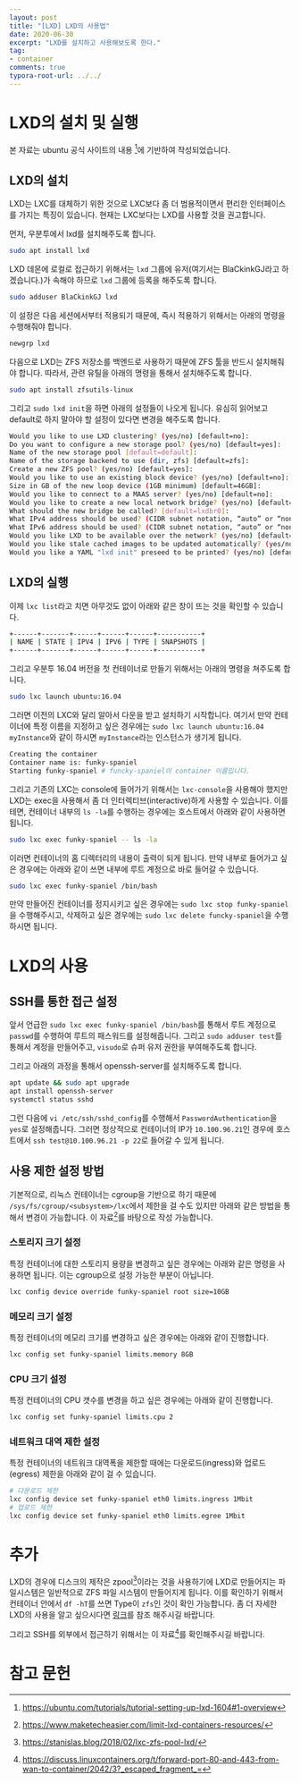 ```yaml
---
layout: post
title: "[LXD] LXD의 사용법"
date: 2020-06-30
excerpt: "LXD를 설치하고 사용해보도록 한다."
tag:
- container
comments: true
typora-root-url: ../../
---
```


# LXD의 설치 및 실행

본 자료는 ubuntu 공식 사이트의 내용 [^1]에 기반하여 작성되었습니다.

## LXD의 설치

LXD는 LXC를 대체하기 위한 것으로 LXC보다 좀 더 범용적이면서 편리한 인터페이스를 가지는 특징이 있습니다. 현재는 LXC보다는 LXD를 사용할 것을 권고합니다.

먼저, 우분투에서 lxd를 설치해주도록 합니다.

```bash
sudo apt install lxd
```

LXD 데몬에 로컬로 접근하기 위해서는 `lxd` 그룹에 유저(여기서는 BlaCkinkGJ라고 하겠습니다.)가 속해야 하므로 `lxd` 그룹에 등록을 해주도록 합니다.

```bash
sudo adduser BlaCkinkGJ lxd
```

이 설정은 다음 세션에서부터 적용되기 때문에, 즉시 적용하기 위해서는 아래의 명령을 수행해줘야 합니다.

```bash
newgrp lxd
```

다음으로 LXD는 ZFS 저장소를 백엔드로 사용하기 때문에 ZFS 툴을 반드시 설치해줘야 합니다. 따라서, 관련 유틸을 아래의 명령을 통해서 설치해주도록 합니다.

```bash
sudo apt install zfsutils-linux
```

그리고 `sudo lxd init`을 하면 아래의 설정들이 나오게 됩니다. 유심히 읽어보고 default로 하지 말아야 할 설정이 있다면 변경을 해주도록 합니다.

```bash
Would you like to use LXD clustering? (yes/no) [default=no]:
Do you want to configure a new storage pool? (yes/no) [default=yes]:
Name of the new storage pool [default=default]:
Name of the storage backend to use (dir, zfs) [default=zfs]:
Create a new ZFS pool? (yes/no) [default=yes]:
Would you like to use an existing block device? (yes/no) [default=no]:
Size in GB of the new loop device (1GB minimum) [default=46GB]:
Would you like to connect to a MAAS server? (yes/no) [default=no]:
Would you like to create a new local network bridge? (yes/no) [default=yes]:
What should the new bridge be called? [default=lxdbr0]:
What IPv4 address should be used? (CIDR subnet notation, “auto” or “none”) [default=auto]:
What IPv6 address should be used? (CIDR subnet notation, “auto” or “none”) [default=auto]:
Would you like LXD to be available over the network? (yes/no) [default=no]:
Would you like stale cached images to be updated automatically? (yes/no) [default=yes]
Would you like a YAML "lxd init" preseed to be printed? (yes/no) [default=no]:
```

## LXD의 실행

이제 `lxc list`라고 치면 아무것도 없이 아래와 같은 창이 뜨는 것을 확인할 수 있습니다.

```bash
+------+-------+------+------+------+-----------+
| NAME | STATE | IPV4 | IPV6 | TYPE | SNAPSHOTS |
+------+-------+------+------+------+-----------+
```

그리고 우분투 16.04 버전을 첫 컨테이너로 만들기 위해서는 아래의 명령을 쳐주도록 합니다.

```bash
sudo lxc launch ubuntu:16.04
```

그러면 이전의 LXC와 달리 알아서 다운을 받고 설치하기 시작합니다. 여기서 만약 컨테이너에 특정 이름을 지정하고 싶은 경우에는 `sudo lxc launch ubuntu:16.04 myInstance`와 같이 하시면 `myInstance`라는 인스턴스가 생기게 됩니다. 

```bash
Creating the container
Container name is: funky-spaniel
Starting funky-spaniel # funcky-spaniel이 container 이름입니다.
```

그리고 기존의 LXC는 console에 들어가기 위해서는 `lxc-console`을 사용해야 했지만 LXD는 exec을 사용해서 좀 더 인터렉티브(interactive)하게 사용할 수 있습니다. 이를테면, 컨테이너 내부의 `ls -la`를 수행하는 경우에는 호스트에서 아래와 같이 사용하면 됩니다.

```bash
sudo lxc exec funky-spaniel -- ls -la
```

이러면 컨테이너의 홈 디렉터리의 내용이 출력이 되게 됩니다. 만약 내부로 들어가고 싶은 경우에는 아래와 같이 쓰면 내부에 루트 계정으로 바로 들어갈 수 있습니다.

```bash
sudo lxc exec funky-spaniel /bin/bash
```

만약 만들어진 컨테이너를 정지시키고 싶은 경우에는 `sudo lxc stop funky-spaniel`을 수행해주시고, 삭제하고 싶은 경우에는 `sudo lxc delete funcky-spaniel`을 수행하시면 됩니다.

# LXD의 사용

## SSH를 통한 접근 설정

앞서 언급한 `sudo lxc exec funky-spaniel /bin/bash`를 통해서 루트 계정으로 `passwd`를 수행하여 루트의 패스워드를 설정해줍니다. 그리고 `sudo adduser test`를 통해서 계정을 만들어주고, `visudo`로 슈퍼 유저 권한을 부여해주도록 합니다.

그리고 아래의 과정을 통해서 openssh-server를 설치해주도록 합니다.

```bash
apt update && sudo apt upgrade
apt install openssh-server
systemctl status sshd
```

그런 다음에 `vi /etc/ssh/sshd_config`를 수행해서 `PasswordAuthentication`을 `yes`로 설정해줍니다. 그러면 정상적으로 컨테이너의 IP가 `10.100.96.21`인 경우에 호스트에서 `ssh test@10.100.96.21 -p 22`로 들어갈 수 있게 됩니다.

## 사용 제한 설정 방법

기본적으로, 리눅스 컨테이너는 cgroup을 기반으로 하기 때문에 `/sys/fs/cgroup/<subsystem>/lxc`에서 제한을 걸 수도 있지만 아래와 같은 방법을 통해서 변경이 가능합니다. 이 자료[^2]를 바탕으로 작성 가능합니다.


### 스토리지 크기 설정

특정 컨테이너에 대한 스토리지 용량을 변경하고 싶은 경우에는 아래와 같은 명령을 사용하면 됩니다. 이는 cgroup으로 설정 가능한 부분이 아닙니다.

```bash
lxc config device override funky-spaniel root size=10GB
```

### 메모리 크기 설정

특정 컨테이너의 메모리 크기를 변경하고 싶은 경우에는 아래와 같이 진행합니다.

```bash
lxc config set funky-spaniel limits.memory 8GB
```

### CPU 크기 설정

특정 컨테이너의 CPU 갯수를 변경을 하고 싶은 경우에는 아래와 같이 진행합니다.

```bash
lxc config set funky-spaniel limits.cpu 2
```

### 네트워크 대역 제한 설정

특정 컨테이너의 네트워크 대역폭을 제한할 때에는 다운로드(ingress)와 업로드(egress) 제한을 아래와 같이 걸 수 있습니다.

```bash
# 다운로드 제한
lxc config device set funky-spaniel eth0 limits.ingress 1Mbit
# 업로드 제한
lxc config device set funky-spaniel eth0 limits.egree 1Mbit
```

# 추가

LXD의 경우에 디스크의 제작은 zpool[^3]이라는 것을 사용하기에 LXD로 만들어지는 파일시스템은 일반적으로 ZFS 파일 시스템이 만들어지게 됩니다. 이를 확인하기 위해서 컨테이너 안에서 `df -hT`를 쓰면 Type이 `zfs`인 것이 확인 가능합니다. 좀 더 자세한 LXD의 사용을 알고 싶으시다면 [링크](https://lxd.readthedocs.io/en/latest/)를 참조 해주시길 바랍니다.

그리고 SSH를 외부에서 접근하기 위해서는 이 자료[^4]를 확인해주시길 바랍니다.

 

# 참고 문헌

[^1]: https://ubuntu.com/tutorials/tutorial-setting-up-lxd-1604#1-overview
[^2]: https://www.maketecheasier.com/limit-lxd-containers-resources/
[^3]: https://stanislas.blog/2018/02/lxc-zfs-pool-lxd/
[^4]: https://discuss.linuxcontainers.org/t/forward-port-80-and-443-from-wan-to-container/2042/3?_escaped_fragment_=
